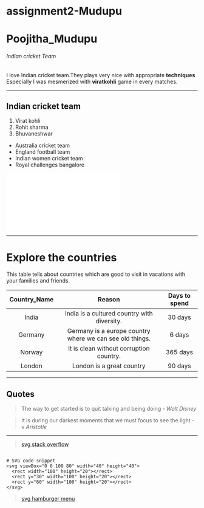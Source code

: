 # assignment2-Mudupu
# Poojitha_Mudupu
######  Indian cricket Team
I love Indian cricket team.They plays very nice with appropriate **techniques**</br>
Especially I was mesmerized with **viratkohli** game in every matches.

---

## Indian cricket team
1. Virat kohli 
2. Rohit sharma 
3. Bhuvaneshwar 
* Australia cricket team
* England football team
* Indian women cricket team
* Royal challenges bangalore

![About Poojitha](AboutMe.md)

---

# Explore the countries
This table tells about countries which are good to visit in vacations with your families and friends.<br>

| **Country_Name**| **Reason**| **Days to spend**|
|     :---:       |    :---:    |    :---:         |
|  India       |  India is a cultured country with diversity. |30 days |
|  Germany     |  Germany is a europe country where we can see old things.|  6 days |
|  Norway      |  It is clean without corruption country.| 365 days |
|  London      |  London is a great country| 90 days|

---

## Quotes
>   The way to get started is to quit talking and being doing  -  *Walt Disney* 

>   It is during our darkest moments that we must focus to see the light  - v *Aristotle*

---
> [svg stack overflow](https://stackoverflow.com/questions/50537363/what-is-it-in-svg-file)

```

# SVG code snippet
<svg viewBox="0 0 100 80" width="40" height="40">
  <rect width="100" height="20"></rect>
  <rect y="30" width="100" height="20"></rect>
  <rect y="60" width="100" height="20"></rect>
</svg>

```

> [svg hamburger menu](https://css-tricks.com/snippets/svg/svg-hamburger-menu/)


